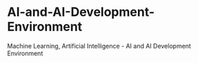 # AI-and-AI-Development-Environment
Machine Learning, Artificial Intelligence - AI and AI Development Environment
